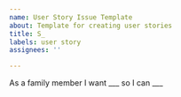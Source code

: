 ```yaml
---
name: User Story Issue Template
about: Template for creating user stories
title: S_
labels: user story
assignees: ''

---
```


As a family member I want ___ so I can ___
